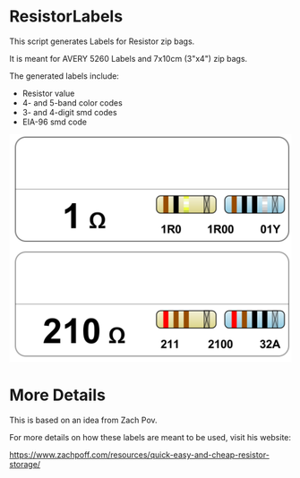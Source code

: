 # ResistorLabels
This script generates Labels for Resistor zip bags.

It is meant for AVERY 5260 Labels and 7x10cm (3"x4") zip bags.

The generated labels include:
  * Resistor value
  * 4- and 5-band color codes
  * 3- and 4-digit smd codes
  * EIA-96 smd code
  
<img src="Example.svg">


# More Details

This is based on an idea from Zach Pov.

For more details on how these labels are meant to be used, visit his website:

https://www.zachpoff.com/resources/quick-easy-and-cheap-resistor-storage/

